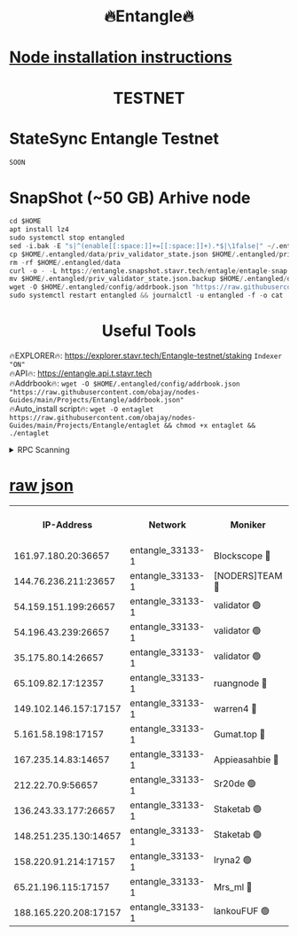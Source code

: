 <h1 align="center"> 🔥Entangle🔥</h1>

[Node installation instructions](https://github.com/obajay/nodes-Guides/tree/main/Projects/Entangle)
=

<h1 align="center"> TESTNET</h1>

# StateSync Entangle Testnet
```python
SOON
```
# SnapShot (~50 GB) Arhive node
```python
cd $HOME
apt install lz4
sudo systemctl stop entangled
sed -i.bak -E "s|^(enable[[:space:]]+=[[:space:]]+).*$|\1false|" ~/.entangled/config/config.toml
cp $HOME/.entangled/data/priv_validator_state.json $HOME/.entangled/priv_validator_state.json.backup
rm -rf $HOME/.entangled/data
curl -o - -L https://entangle.snapshot.stavr.tech/entagle/entagle-snap.tar.lz4 | lz4 -c -d - | tar -x -C $HOME/.entangled --strip-components 2
mv $HOME/.entangled/priv_validator_state.json.backup $HOME/.entangled/data/priv_validator_state.json
wget -O $HOME/.entangled/config/addrbook.json "https://raw.githubusercontent.com/obajay/nodes-Guides/main/Projects/Entangle/addrbook.json"
sudo systemctl restart entangled && journalctl -u entangled -f -o cat
```
 <h1 align="center"> Useful Tools</h1>
 
🔥EXPLORER🔥: https://explorer.stavr.tech/Entangle-testnet/staking        `Indexer "ON"` \
🔥API🔥:      https://entangle.api.t.stavr.tech \
🔥Addrbook🔥: ```wget -O $HOME/.entangled/config/addrbook.json "https://raw.githubusercontent.com/obajay/nodes-Guides/main/Projects/Entangle/addrbook.json"``` \
🔥Auto_install script🔥:  `wget -O entaglet https://raw.githubusercontent.com/obajay/nodes-Guides/main/Projects/Entangle/entaglet && chmod +x entaglet && ./entaglet`


<details>
<summary>RPC Scanning</summary>

<h2 align="center"> We scan nodes in real time every 4 hours. And we provide the final result of RPC endpoints.
We cannot influence the operation of these nodes in any way. </h2>


```python
If Voting Power is higher than 0 --> then the Node is a validator of the network and may be subject to attack and be a potential threat to the chain.
```
```python
We marked such validators with a red symbol
```

</details>

[raw json](https://rpc-check.entangt.stavr.tech/entangt/rpc-entangt-result.json)
=


<table><tr><th>IP-Address</th><th>Network</th><th>Moniker</th><th>Latest Block Height</th><th>Earliest Block Height</th><th>Catching Up</th><th>Voting Power</th><th>Scan Time</th></tr><tr><td>161.97.180.20:36657</td><td>entangle_33133-1</td><td>Blockscope 🔴</td><td>797418</td><td>1</td><td>False</td><td>88000000000176</td><td>2023-11-26T15:40:38.543427425UTC</td></tr><tr><td>144.76.236.211:23657</td><td>entangle_33133-1</td><td>[NODERS]TEAM 🔴</td><td>797421</td><td>1</td><td>False</td><td>47049700500000000</td><td>2023-11-26T15:40:52.434388084UTC</td></tr><tr><td>54.159.151.199:26657</td><td>entangle_33133-1</td><td>validator 🟢</td><td>797422</td><td>1</td><td>False</td><td>0</td><td>2023-11-26T15:40:55.337196538UTC</td></tr><tr><td>54.196.43.239:26657</td><td>entangle_33133-1</td><td>validator 🟢</td><td>797422</td><td>1</td><td>False</td><td>0</td><td>2023-11-26T15:40:58.024113717UTC</td></tr><tr><td>35.175.80.14:26657</td><td>entangle_33133-1</td><td>validator 🟢</td><td>797423</td><td>1</td><td>False</td><td>0</td><td>2023-11-26T15:41:01.281171060UTC</td></tr><tr><td>65.109.82.17:12357</td><td>entangle_33133-1</td><td>ruangnode 🔴</td><td>797420</td><td>145001</td><td>False</td><td>89353626935077</td><td>2023-11-26T15:40:40.963622817UTC</td></tr><tr><td>149.102.146.157:17157</td><td>entangle_33133-1</td><td>warren4 🔴</td><td>797421</td><td>484001</td><td>False</td><td>32399306040004</td><td>2023-11-26T15:40:52.183443930UTC</td></tr><tr><td>5.161.58.198:17157</td><td>entangle_33133-1</td><td>Gumat.top 🔴</td><td>797423</td><td>522001</td><td>False</td><td>40931860000000</td><td>2023-11-26T15:41:01.894039787UTC</td></tr><tr><td>167.235.14.83:14657</td><td>entangle_33133-1</td><td>Appieasahbie 🔴</td><td>797423</td><td>531401</td><td>False</td><td>44568809900999996</td><td>2023-11-26T15:41:00.675046005UTC</td></tr><tr><td>212.22.70.9:56657</td><td>entangle_33133-1</td><td>Sr20de 🟢</td><td>797418</td><td>620601</td><td>False</td><td>0</td><td>2023-11-26T15:40:37.990351938UTC</td></tr><tr><td>136.243.33.177:26657</td><td>entangle_33133-1</td><td>Staketab 🟢</td><td>797422</td><td>660001</td><td>False</td><td>0</td><td>2023-11-26T15:40:52.680090800UTC</td></tr><tr><td>148.251.235.130:14657</td><td>entangle_33133-1</td><td>Staketab 🟢</td><td>797418</td><td>660801</td><td>False</td><td>0</td><td>2023-11-26T15:40:38.266341148UTC</td></tr><tr><td>158.220.91.214:17157</td><td>entangle_33133-1</td><td>Iryna2 🟢</td><td>797423</td><td>704001</td><td>False</td><td>0</td><td>2023-11-26T15:40:58.393104414UTC</td></tr><tr><td>65.21.196.115:17157</td><td>entangle_33133-1</td><td>Mrs_ml 🔴</td><td>797420</td><td>720001</td><td>False</td><td>499058946500000</td><td>2023-11-26T15:40:45.361851672UTC</td></tr><tr><td>188.165.220.208:17157</td><td>entangle_33133-1</td><td>lankouFUF 🟢</td><td>797420</td><td>725001</td><td>False</td><td>0</td><td>2023-11-26T15:40:45.665340653UTC</td></tr></table>
